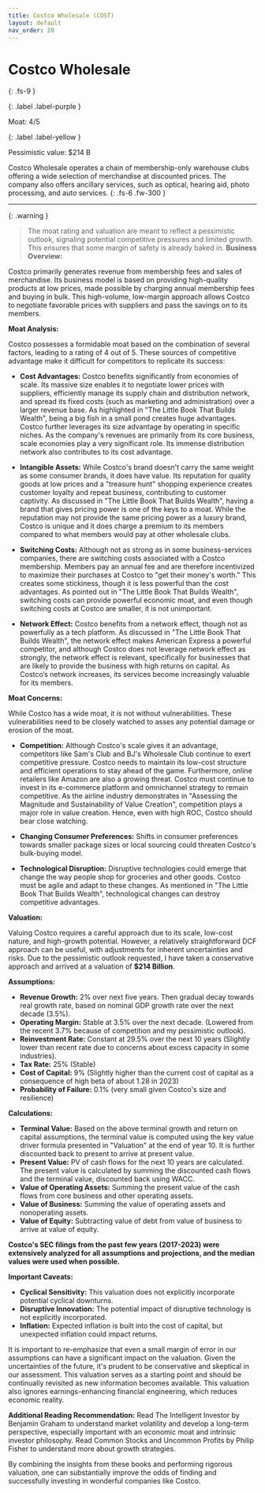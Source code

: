 ```yaml
---
title: Costco Wholesale (COST)
layout: default
nav_order: 20
---
```


# Costco Wholesale
{: .fs-9 }

{: .label .label-purple }

Moat: 4/5

{: .label .label-yellow }

Pessimistic value: $214 B

Costco Wholesale operates a chain of membership-only warehouse clubs offering a wide selection of merchandise at discounted prices. The company also offers ancillary services, such as optical, hearing aid, photo processing, and auto services.
{: .fs-6 .fw-300 }

---

{: .warning } 
>The moat rating and valuation are meant to reflect a pessimistic outlook, signaling potential competitive pressures and limited growth. This ensures that some margin of safety is already baked in.
**Business Overview:**

Costco primarily generates revenue from membership fees and sales of merchandise. Its business model is based on providing high-quality products at low prices, made possible by charging annual membership fees and buying in bulk. This high-volume, low-margin approach allows Costco to negotiate favorable prices with suppliers and pass the savings on to its members.

**Moat Analysis:**

Costco possesses a formidable moat based on the combination of several factors, leading to a rating of 4 out of 5. These sources of competitive advantage make it difficult for competitors to replicate its success:

* **Cost Advantages:** Costco benefits significantly from economies of scale. Its massive size enables it to negotiate lower prices with suppliers, efficiently manage its supply chain and distribution network, and spread its fixed costs (such as marketing and administration) over a larger revenue base. As highlighted in "The Little Book That Builds Wealth", being a big fish in a small pond creates huge advantages. Costco further leverages its size advantage by operating in specific niches. As the company's revenues are primarily from its core business, scale economies play a very significant role. Its immense distribution network also contributes to its cost advantage.

* **Intangible Assets:** While Costco's brand doesn't carry the same weight as some consumer brands, it does have value. Its reputation for quality goods at low prices and a "treasure hunt" shopping experience creates customer loyalty and repeat business, contributing to customer captivity. As discussed in "The Little Book That Builds Wealth", having a brand that gives pricing power is one of the keys to a moat. While the reputation may not provide the same pricing power as a luxury brand, Costco is unique and it does charge a premium to its members compared to what members would pay at other wholesale clubs.  

* **Switching Costs:** Although not as strong as in some business-services companies, there are switching costs associated with a Costco membership. Members pay an annual fee and are therefore incentivized to maximize their purchases at Costco to "get their money's worth."  This creates some stickiness, though it is less powerful than the cost advantages. As pointed out in "The Little Book That Builds Wealth", switching costs can provide powerful economic moat, and even though switching costs at Costco are smaller, it is not unimportant.

* **Network Effect:**  Costco benefits from a network effect, though not as powerfully as a tech platform. As discussed in "The Little Book That Builds Wealth", the network effect makes American Express a powerful competitor, and although Costco does not leverage network effect as strongly, the network effect is relevant, specifically for businesses that are likely to provide the business with high returns on capital.  As Costco’s network increases, its services become increasingly valuable for its members.

**Moat Concerns:**

While Costco has a wide moat, it is not without vulnerabilities. These vulnerabilities need to be closely watched to asses any potential damage or erosion of the moat.

* **Competition:** Although Costco's scale gives it an advantage, competitors like Sam's Club and BJ's Wholesale Club continue to exert competitive pressure. Costco needs to maintain its low-cost structure and efficient operations to stay ahead of the game. Furthermore, online retailers like Amazon are also a growing threat. Costco must continue to invest in its e-commerce platform and omnichannel strategy to remain competitive. As the airline industry demonstrates in "Assessing the Magnitude and Sustainability of Value Creation", competition plays a major role in value creation. Hence, even with high ROC, Costco should bear close watching.

* **Changing Consumer Preferences:**  Shifts in consumer preferences towards smaller package sizes or local sourcing could threaten Costco's bulk-buying model.

* **Technological Disruption:** Disruptive technologies could emerge that change the way people shop for groceries and other goods. Costco must be agile and adapt to these changes. As mentioned in "The Little Book That Builds Wealth", technological changes can destroy competitive advantages.

**Valuation:**

Valuing Costco requires a careful approach due to its scale, low-cost nature, and high-growth potential. However, a relatively straightforward DCF approach can be useful, with adjustments for inherent uncertainties and risks.  Due to the pessimistic outlook requested, I have taken a conservative approach and arrived at a valuation of **$214 Billion**.

**Assumptions:**

* **Revenue Growth:** 2% over next five years. Then gradual decay towards real growth rate, based on nominal GDP growth rate over the next decade (3.5%).
* **Operating Margin:**  Stable at 3.5% over the next decade. (Lowered from the recent 3.7% because of competition and my pessimistic outlook).
* **Reinvestment Rate:** Constant at 29.5% over the next 10 years (Slightly lower than recent rate due to concerns about excess capacity in some industries).
* **Tax Rate:** 25% (Stable)
* **Cost of Capital:** 9% (Slightly higher than the current cost of capital as a consequence of high beta of about 1.28 in 2023)
* **Probability of Failure:** 0.1% (very small given Costco's size and resilience)

**Calculations:**

* **Terminal Value:** Based on the above terminal growth and return on capital assumptions, the terminal value is computed using the key value driver formula presented in "Valuation" at the end of year 10. It is further discounted back to present to arrive at present value.
* **Present Value:** PV of cash flows for the next 10 years are calculated. The present value is calculated by summing the discounted cash flows and the terminal value, discounted back using WACC. 
* **Value of Operating Assets:** Summing the present value of the cash flows from core business and other operating assets.
* **Value of Business:** Summing the value of operating assets and nonoperating assets.
* **Value of Equity:** Subtracting value of debt from value of business to arrive at value of equity.

**Costco's SEC filings from the past few years (2017-2023) were extensively analyzed for all assumptions and projections, and the median values were used when possible.**

**Important Caveats:**

* **Cyclical Sensitivity:** This valuation does not explicitly incorporate potential cyclical downturns.
* **Disruptive Innovation:** The potential impact of disruptive technology is not explicitly incorporated.
* **Inflation:** Expected inflation is built into the cost of capital, but unexpected inflation could impact returns.

It is important to re-emphasize that even a small margin of error in our assumptions can have a significant impact on the valuation. Given the uncertainties of the future, it's prudent to be conservative and skeptical in our assessment.  This valuation serves as a starting point and should be continually revisited as new information becomes available.  This valuation also ignores earnings-enhancing financial engineering, which reduces economic reality.

**Additional Reading Recommendation:**
Read The Intelligent Investor by Benjamin Graham to understand market volatility and develop a long-term perspective, especially important with an economic moat and intrinsic investor philosophy. Read Common Stocks and Uncommon Profits by Philip Fisher to understand more about growth strategies.

By combining the insights from these books and performing rigorous valuation, one can substantially improve the odds of finding and successfully investing in wonderful companies like Costco.
